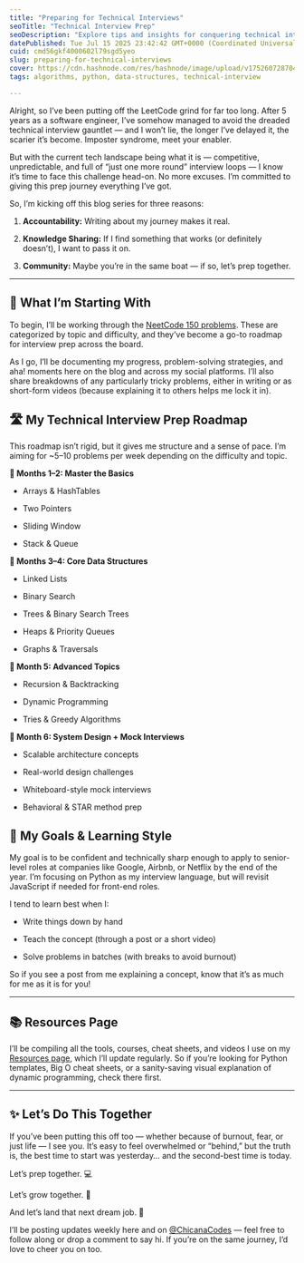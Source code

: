```yaml
---
title: "Preparing for Technical Interviews"
seoTitle: "Technical Interview Prep"
seoDescription: "Explore tips and insights for conquering technical interviews as a seasoned software engineer beginning the daunting prep journey"
datePublished: Tue Jul 15 2025 23:42:42 GMT+0000 (Coordinated Universal Time)
cuid: cmd56gkf4000602l79sgd5yeo
slug: preparing-for-technical-interviews
cover: https://cdn.hashnode.com/res/hashnode/image/upload/v1752607287046/9aafd1b4-d4d2-4857-b35a-691359ac4c76.png
tags: algorithms, python, data-structures, technical-interview

---
```


Alright, so I’ve been putting off the LeetCode grind for far too long. After 5 years as a software engineer, I’ve somehow managed to avoid the dreaded technical interview gauntlet — and I won’t lie, the longer I’ve delayed it, the scarier it’s become. Imposter syndrome, meet your enabler.

But with the current tech landscape being what it is — competitive, unpredictable, and full of “just one more round” interview loops — I know it’s time to face this challenge head-on. No more excuses. I’m committed to giving this prep journey everything I’ve got.

So, I’m kicking off this blog series for three reasons:

1. **Accountability:** Writing about my journey makes it real.
    
2. **Knowledge Sharing:** If I find something that works (or definitely doesn’t), I want to pass it on.
    
3. **Community:** Maybe you’re in the same boat — if so, let’s prep together.  
    

---

## **🔄 What I’m Starting With**

To begin, I’ll be working through the [NeetCode 150 problems](https://neetcode.io/practice?tab=neetcode150). These are categorized by topic and difficulty, and they’ve become a go-to roadmap for interview prep across the board.

As I go, I’ll be documenting my progress, problem-solving strategies, and aha! moments here on the blog and across my social platforms. I’ll also share breakdowns of any particularly tricky problems, either in writing or as short-form videos (because explaining it to others helps me lock it in).

## **🛣️ My Technical Interview Prep Roadmap**

This roadmap isn’t rigid, but it gives me structure and a sense of pace. I’m aiming for ~5–10 problems per week depending on the difficulty and topic.

**🧠 Months 1–2: Master the Basics**

* Arrays & HashTables
    
* Two Pointers
    
* Sliding Window
    
* Stack & Queue
    

**🌱 Months 3–4: Core Data Structures**

* Linked Lists
    
* Binary Search
    
* Trees & Binary Search Trees
    
* Heaps & Priority Queues
    
* Graphs & Traversals
    

**🧩 Month 5: Advanced Topics**

* Recursion & Backtracking
    
* Dynamic Programming
    
* Tries & Greedy Algorithms
    

**🧱 Month 6: System Design + Mock Interviews**

* Scalable architecture concepts
    
* Real-world design challenges
    
* Whiteboard-style mock interviews
    
* Behavioral & STAR method prep
    

## **🎯 My Goals & Learning Style**

My goal is to be confident and technically sharp enough to apply to senior-level roles at companies like Google, Airbnb, or Netflix by the end of the year. I’m focusing on Python as my interview language, but will revisit JavaScript if needed for front-end roles.

I tend to learn best when I:

* Write things down by hand
    
* Teach the concept (through a post or a short video)
    
* Solve problems in batches (with breaks to avoid burnout)
    

So if you see a post from me explaining a concept, know that it’s as much for me as it is for you!  

---

## **📚 Resources Page**

I’ll be compiling all the tools, courses, cheat sheets, and videos I use on my [Resources page](https://chicanacodes.com/technical-interview-prep), which I’ll update regularly. So if you’re looking for Python templates, Big O cheat sheets, or a sanity-saving visual explanation of dynamic programming, check there first.  

---

## **✨ Let’s Do This Together**

If you’ve been putting this off too — whether because of burnout, fear, or just life — I see you. It’s easy to feel overwhelmed or “behind,” but the truth is, the best time to start was yesterday… and the second-best time is today.

Let’s prep together. 💻

Let’s grow together. 🌱

And let’s land that next dream job. 💼

I’ll be posting updates weekly here and on [@ChicanaCodes](https://instagram.com/chicanacodes) — feel free to follow along or drop a comment to say hi. If you’re on the same journey, I’d love to cheer you on too.